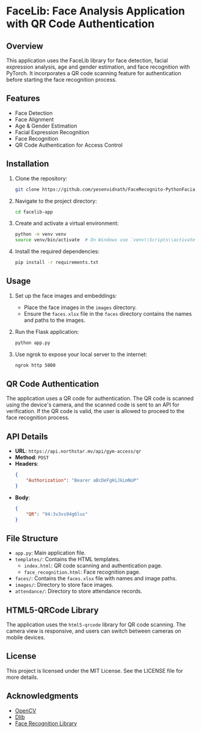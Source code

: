 
# FaceLib: Face Analysis Application with QR Code Authentication

## Overview

This application uses the FaceLib library for face detection, facial expression analysis, age and gender estimation, and face recognition with PyTorch. It incorporates a QR code scanning feature for authentication before starting the face recognition process.

## Features

- Face Detection
- Face Alignment
- Age & Gender Estimation
- Facial Expression Recognition
- Face Recognition
- QR Code Authentication for Access Control

## Installation

1. Clone the repository:
    ```bash
    git clone https://github.com/yesenvidnath/FaceRecognito-PythonFacialRecognitionApplication.git
    ```

2. Navigate to the project directory:
    ```bash
    cd facelib-app
    ```

3. Create and activate a virtual environment:
    ```bash
    python -m venv venv
    source venv/bin/activate  # On Windows use `venv\\Scripts\\activate`
    ```

4. Install the required dependencies:
    ```bash
    pip install -r requirements.txt
    ```

## Usage

1. Set up the face images and embeddings:
    - Place the face images in the `images` directory.
    - Ensure the `faces.xlsx` file in the `faces` directory contains the names and paths to the images.

2. Run the Flask application:
    ```bash
    python app.py
    ```

3. Use ngrok to expose your local server to the internet:
    ```bash
    ngrok http 5000
    ```

## QR Code Authentication

The application uses a QR code for authentication. The QR code is scanned using the device's camera, and the scanned code is sent to an API for verification. If the QR code is valid, the user is allowed to proceed to the face recognition process.

## API Details

- **URL**: `https://api.northstar.mv/api/gym-access/qr`
- **Method**: `POST`
- **Headers**:
    ```json
    {
        "Authorization": "Bearer aBcDeFgHiJkLmNoP"
    }
    ```
- **Body**:
    ```json
    {
        "QR": "94:3v3vs94g6lus"
    }
    ```

## File Structure

- `app.py`: Main application file.
- `templates/`: Contains the HTML templates.
    - `index.html`: QR code scanning and authentication page.
    - `face_recognition.html`: Face recognition page.
- `faces/`: Contains the `faces.xlsx` file with names and image paths.
- `images/`: Directory to store face images.
- `attendance/`: Directory to store attendance records.

## HTML5-QRCode Library

The application uses the `html5-qrcode` library for QR code scanning. The camera view is responsive, and users can switch between cameras on mobile devices.

## License
This project is licensed under the MIT License. See the LICENSE file for more details.

## Acknowledgments
- [OpenCV](https://opencv.org/)
- [Dlib](http://dlib.net/)
- [Face Recognition Library](https://github.com/ageitgey/face_recognition)
